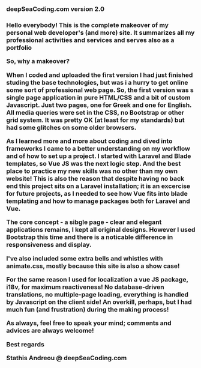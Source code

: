 <h3>deepSeaCoding.com version 2.0<h3>
    
<p>Hello everybody! This is the complete makeover of my personal web developer's (and more) site. It summarizes all my professional activities and services and serves also as a portfolio</p>
<p>So, why a makeover?</p>
<p>When I coded and uploaded the first version I had just finished studing the base technologies, but was i a hurry to get online some sort of professional web page. So, the first version was s single page application in pure HTML/CSS and a bit of custom Javascript. Just two pages, one for Greek and one for English. All media queries were set in the CSS, no Bootstrap or other grid system. It was pretty OK (at least for my standards) but had some glitches on some older browsers.</p>
<p>As I learned more and more about coding and dived into frameworks I came to a better understanding on my workflow and of how to set up a project. I started with Laravel and Blade templates, so Vue JS was the next logic step. And the best place to practice my new skills was no other than my own website! This is also the reason that despite having no back end this project sits on a Laravel installation; it is an excercise for future projects, as I needed to see how Vue fits into blade templating and how to manage packages both for Laravel and Vue.</p>
<p>The core concept - a sibgle page - clear and elegant applications remains, I kept all original designs. However I used Bootstrap this time and there is a noticable difference in responsiveness and display.<p>
<p>I've also included some extra bells and whistles with animate.css, mostly because this site is also a show case!<p>
<p>For the same reason I used for localization a vue JS package, i18v, for maximum reactiveness! No database-driven translations, no multiple-page loading, everything is handled by Javascript on the client side! An overkill, perhaps, but I had much fun (and frustration) during the making process!</p>
<p>As always, feel free to speak your mind; comments and advices are always welcome!<p>
    
 <p>Best regards</p>
 <p>Stathis Andreou @ deepSeaCoding.com
    
